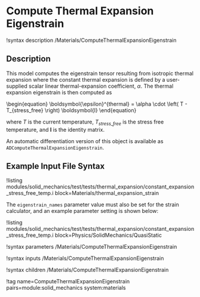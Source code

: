 # Compute Thermal Expansion Eigenstrain

!syntax description /Materials/ComputeThermalExpansionEigenstrain

## Description

This model computes the eigenstrain tensor resulting from isotropic thermal
expansion where the constant thermal expansion is defined by a user-supplied
scalar linear thermal-expansion coefficient, $\alpha$. The thermal expansion
eigenstrain is then computed as

\begin{equation}
\boldsymbol{\epsilon}^{thermal} = \alpha \cdot \left( T - T_{stress\_free} \right) \boldsymbol{I}
\end{equation}

where $T$ is the current temperature, $T_{stress\_free}$ is the stress free
temperature, and $\boldsymbol{I}$ is the identity matrix.

An automatic differentiation version of this object is available as `ADComputeThermalExpansionEigenstrain`.

## Example Input File Syntax

!listing modules/solid_mechanics/test/tests/thermal_expansion/constant_expansion_stress_free_temp.i block=Materials/thermal_expansion_strain

The `eigenstrain_names` parameter value must also be set for the strain calculator, and an example parameter setting is shown below:

!listing modules/solid_mechanics/test/tests/thermal_expansion/constant_expansion_stress_free_temp.i block=Physics/SolidMechanics/QuasiStatic

!syntax parameters /Materials/ComputeThermalExpansionEigenstrain

!syntax inputs /Materials/ComputeThermalExpansionEigenstrain

!syntax children /Materials/ComputeThermalExpansionEigenstrain

!tag name=ComputeThermalExpansionEigenstrain pairs=module:solid_mechanics system:materials
